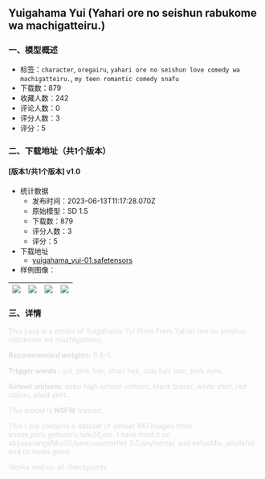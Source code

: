 ## Yuigahama Yui (Yahari ore no seishun rabukome wa machigatteiru.)
### 一、模型概述

- 标签：`character`, `oregairu`, `yahari ore no seishun love comedy wa machigatteiru.`, `my teen romantic comedy snafu`
- 下载数：879
- 收藏人数：242
- 评论人数：0
- 评分人数：3
- 评分：5

### 二、下载地址（共1个版本）

#### [版本1/共1个版本] v1.0

- 统计数据
  - 发布时间：2023-06-13T11:17:28.070Z
  - 原始模型：SD 1.5
  - 下载数：879
  - 评分人数：3
  - 评分：5
- 下载地址
  - [yuigahama_yui-01.safetensors](https://civitai.com/api/download/models/92976)
- 样例图像：

| <img src="https://image.civitai.com/xG1nkqKTMzGDvpLrqFT7WA/b2d4839c-a970-40e6-a8c4-3a2bcafd0c6c/width=450/1123415.jpeg" /> | <img src="https://image.civitai.com/xG1nkqKTMzGDvpLrqFT7WA/3a402183-d226-4808-99e4-0f39cb47cc69/width=450/1095045.jpeg" /> | <img src="https://image.civitai.com/xG1nkqKTMzGDvpLrqFT7WA/d7aadd3e-5940-48f9-a487-beef1af5d60a/width=450/1123521.jpeg" /> | <img src="https://image.civitai.com/xG1nkqKTMzGDvpLrqFT7WA/973856c8-aee4-4f7f-852c-033bac25090a/width=450/1095042.jpeg" /> |
| ---- | ---- | ---- | ---- |


### 三、详情
<p><span style="color:rgb(219, 222, 225)">This Lora is a model of Yuigahama Yui From From Yahari ore no seishun rabukome wa machigatteiru.</span></p><p></p><p><strong><span style="color:rgb(219, 222, 225)">Recommended weights:</span></strong><span style="color:rgb(219, 222, 225)"> 0.8-1.</span></p><p></p><p><strong><span style="color:rgb(219, 222, 225)">Trigger words :</span></strong><span style="color:rgb(219, 222, 225)"> yui, pink hair, short hair, side hair bun, pink eyes.</span></p><p></p><p><strong><span style="color:rgb(219, 222, 225)">School uniform:</span></strong><span style="color:rgb(219, 222, 225)"> sobu high school uniform, black blazer, white shirt, red ribbon, plaid skirt..</span></p><p></p><p><span style="color:rgb(219, 222, 225)">This model is </span><strong><span style="color:rgb(219, 222, 225)">NSFW</span></strong><span style="color:rgb(219, 222, 225)"> trained.</span></p><p><span style="color:rgb(219, 222, 225)">This Lora contains a dataset of almost 190 images from anime,pixiv,gelbooru,rule34,etc. I have tried it on abyssorangeMix03,hard,counterfiet 3.0,anyhentai, and cetusMix_whalefall and its looks good.</span></p><p></p><p><span style="color:rgb(219, 222, 225)">Works well on all checkpoints.</span></p>
